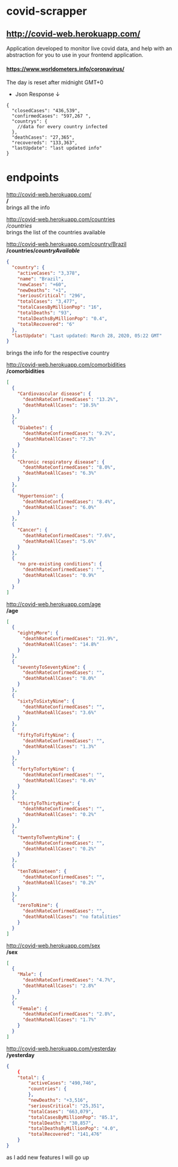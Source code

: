 # covid-scrapper

## http://covid-web.herokuapp.com/

Application developed to monitor live covid data, and help with an abstraction for you to use in your frontend application.

#### https://www.worldometers.info/coronavirus/

The day is reset after midnight GMT+0

- Json Response &downarrow;

```jsonp
{
  "closedCases": "436,539",
  "confirmedCases": "597,267 ",
  "countrys": {
    //data for every country infected
  },
  "deathCases": "27,365",
  "recovereds": "133,363",
  "lastUpdate": "last updated info"
}
```

# endpoints

http://covid-web.herokuapp.com/ \
**/** \
brings all the info

http://covid-web.herokuapp.com/countries \
_/countries_ \
brings the list of the countries available

http://covid-web.herokuapp.com/country/Brazil \
**/countries/_countryAvailable_**

```json
{
  "country": {
    "activeCases": "3,378",
    "name": "Brazil",
    "newCases": "+60",
    "newDeaths": "+1",
    "seriousCritical": "296",
    "totalCases": "3,477",
    "totalCasesByMillionPop": "16",
    "totalDeaths": "93",
    "totalDeathsByMillionPop": "0.4",
    "totalRecovered": "6"
  },
  "lastUpdate": "Last updated: March 28, 2020, 05:22 GMT"
}
```

brings the info for the respective country

http://covid-web.herokuapp.com/comorbidities \
**/comorbidities**

```json
[
  {
    "Cardiovascular disease": {
      "deathRateConfirmedCases": "13.2%",
      "deathRateAllCases": "10.5%"
    }
  },
  {
    "Diabetes": {
      "deathRateConfirmedCases": "9.2%",
      "deathRateAllCases": "7.3%"
    }
  },
  {
    "Chronic respiratory disease": {
      "deathRateConfirmedCases": "8.0%",
      "deathRateAllCases": "6.3%"
    }
  },
  {
    "Hypertension": {
      "deathRateConfirmedCases": "8.4%",
      "deathRateAllCases": "6.0%"
    }
  },
  {
    "Cancer": {
      "deathRateConfirmedCases": "7.6%",
      "deathRateAllCases": "5.6%"
    }
  },
  {
    "no pre-existing conditions": {
      "deathRateConfirmedCases": "",
      "deathRateAllCases": "0.9%"
    }
  }
]
```

http://covid-web.herokuapp.com/age \
**/age**

```json
[
  {
    "eightyMore": {
      "deathRateConfirmedCases": "21.9%",
      "deathRateAllCases": "14.8%"
    }
  },
  {
    "seventyToSeventyNine": {
      "deathRateConfirmedCases": "",
      "deathRateAllCases": "8.0%"
    }
  },
  {
    "sixtyToSixtyNine": {
      "deathRateConfirmedCases": "",
      "deathRateAllCases": "3.6%"
    }
  },
  {
    "fiftyToFiftyNine": {
      "deathRateConfirmedCases": "",
      "deathRateAllCases": "1.3%"
    }
  },
  {
    "fortyToFortyNine": {
      "deathRateConfirmedCases": "",
      "deathRateAllCases": "0.4%"
    }
  },
  {
    "thirtyToThirtyNine": {
      "deathRateConfirmedCases": "",
      "deathRateAllCases": "0.2%"
    }
  },
  {
    "twentyToTwentyNine": {
      "deathRateConfirmedCases": "",
      "deathRateAllCases": "0.2%"
    }
  },
  {
    "tenToNineteen": {
      "deathRateConfirmedCases": "",
      "deathRateAllCases": "0.2%"
    }
  },
  {
    "zeroToNine": {
      "deathRateConfirmedCases": "",
      "deathRateAllCases": "no fatalities"
    }
  }
]
```

http://covid-web.herokuapp.com/sex \
**/sex**

```json
[
  {
    "Male": {
      "deathRateConfirmedCases": "4.7%",
      "deathRateAllCases": "2.8%"
    }
  },
  {
    "Female": {
      "deathRateConfirmedCases": "2.8%",
      "deathRateAllCases": "1.7%"
    }
  }
]
```

http://covid-web.herokuapp.com/yesterday \
**/yesterday**

```json
{
    {
    "total": {
        "activeCases": "490,746",
        "countries": {
        },
        "newDeaths": "+3,516",
        "seriousCritical": "25,351",
        "totalCases": "663,079",
        "totalCasesByMillionPop": "85.1",
        "totalDeaths": "30,857",
        "totalDeathsByMillionPop": "4.0",
        "totalRecovered": "141,476"
    }
}
```

as I add new features I will go up
